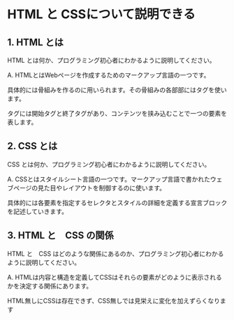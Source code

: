 # HTML と CSSについて説明できる

## 1. HTML とは

HTML とは何か、プログラミング初心者にわかるように説明してください。

A. HTMLとはWebページを作成するためのマークアップ言語の一つです。

具体的には骨組みを作るのに用いられます。その骨組みの各部部にはタグを使います。

タグには開始タグと終了タグがあり、コンテンツを挟み込むことで一つの要素を表します。

## 2. CSS とは

CSS とは何か、プログラミング初心者にわかるように説明してください。

A. CSSとはスタイルシート言語の一つです。マークアップ言語で書かれたウェブページの見た目やレイアウトを制御するのに使います。

具体的には各要素を指定するセレクタとスタイルの詳細を定義する宣言ブロックを記述していきます。

## 3. HTML と　CSS の関係

HTML と　CSS はどのような関係にあるのか、プログラミング初心者にわかるように説明してください。

A. HTMLは内容と構造を定義してCSSはそれらの要素がどのように表示されるかを決定する関係にあります。

HTML無しにCSSは存在できず、CSS無しでは見栄えに変化を加えずらくなります